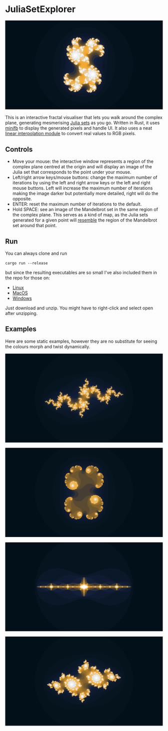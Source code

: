 # JuliaSetExplorer

![blades](./examples/blades.png)

This is an interactive fractal visualiser that lets you walk around the complex plane, generating mesmerising [Julia sets](https://en.wikipedia.org/wiki/Julia_set) as you go. 
Written in Rust, it uses [minifb](https://github.com/emoon/rust_minifb) to display the generated pixels and handle UI. 
It also uses a neat [linear interpolation module](https://github.com/joshcbrown/mandelbrot-rs/blob/main/src/palette.rs) to convert real values to RGB pixels.

## Controls

* Move your mouse: the interactive window represents a region of the complex plane centred at the origin and will display an image of the Julia set that corresponds to the point under your mouse.
* Left/right arrow keys/mouse buttons: change the maximum number of iterations by using the left and right arrow keys or the left and right mouse buttons. 
Left will increase the maximum number of iterations making the image darker but potentially more detailed, right will do the opposite.
* ENTER: reset the maximum number of iterations to the default.
* Hold SPACE: see an image of the Mandelbrot set in the same region of the complex plane. 
This serves as a kind of map, as the Julia sets generated for a given point will [resemble](https://en.wikipedia.org/wiki/Julia_set#/media/File:Julia_Mandelbrot_Relationship.png) the region of the Mandelbrot set around that point.

## Run

You can always clone and run
```
cargo run --release
```
but since the resulting executables are so small I've also included them in the repo for those on:
* [Linux](./executables/linux/julia_set_explorer.zip)
* [MacOS](./executables/mac/julia_set_explorer.zip)
* [Windows](./executables/windows/julia_set_explorer.exe.zip)


Just download and unzip. You might have to right-click and select open after unzipping.

## Examples

Here are some static examples, however they are no substitute for seeing the colours morph and twist dynamically.

![dragon](./examples/dragon.png)


![foliage](./examples/foliage.png)


![ripples](./examples/ripples.png)


![spirals](./examples/spirals.png)
